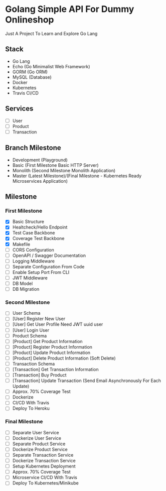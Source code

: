 # Golang Simple API For Dummy Onlineshop
Just A Project To Learn and Explore Go Lang

## Stack
- Go Lang
- Echo (Go Minimalist Web Framework)
- GORM (Go ORM)
- MySQL (Database)
- Docker
- Kubernetes
- Travis CI/CD

## Services
- [ ] User
- [ ] Product
- [ ] Transaction

## Branch Milestone
- Development (Playground)
- Basic (First Milestone Basic HTTP Server)
- Monolith (Second Milestone Monolith Application)
- Master (Latest Milestone)/(Final Milestone - Kubernetes Ready Microservices Application)

## Milestone
### First Milestone
- [x] Basic Structure
- [x] Healtcheck/Hello Endpoint
- [x] Test Case Backbone
- [x] Coverage Test Backbone
- [x] Makefile
- [ ] CORS Configuration
- [ ] OpenAPI / Swagger Documentation
- [ ] Logging Middleware
- [ ] Separate Configuration From Code
- [ ] Enable Setup Port From CLI
- [ ] JWT Middleware
- [ ] DB Model
- [ ] DB Migration
### Second Milestone
- [ ] User Schema
- [ ] [User] Register New User
- [ ] [User] Get User Profile Need JWT uuid user
- [ ] [User] Login User
- [ ] Product Schema
- [ ] [Product] Get Product Information
- [ ] [Product] Register Product Information
- [ ] [Product] Update Product Information
- [ ] [Product] Delete Product Information (Soft Delete)
- [ ] Transaction Schema
- [ ] [Transaction] Get Transaction Information
- [ ] [Transaction] Buy Product
- [ ] [Transaction] Update Transaction (Send Email Asynchronously For Each Update)
- [ ] Approx. 70% Coverage Test
- [ ] Dockerize
- [ ] CI/CD With Travis
- [ ] Deploy To Heroku
### Final Milestone
- [ ] Separate User Service
- [ ] Dockerize User Service
- [ ] Separate Product Service
- [ ] Dockerize Product Service
- [ ] Separate Transaction Service
- [ ] Dockerize Transaction Service
- [ ] Setup Kubernetes Deployment
- [ ] Approx. 70% Coverage Test
- [ ] Microservice CI/CD With Travis
- [ ] Deploy To Kubernetes/Minikube 

